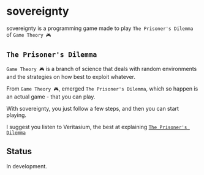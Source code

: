 # sovereignty

sovereignty is a programming game made to play `The Prisoner's Dilemma` of `Game Theory 🎮`

## `The Prisoner's Dilemma`

`Game Theory 🎮` is a branch of science that deals with random environments and the strategies on how best to exploit whatever.

From `Game Theory 🎮`, emerged `The Prisoner's Dilemma`, which so happen is an actual game - that you can play.

With sovereignty, you just follow a few steps, and then you can start playing.

I suggest you listen to Veritasium, the best at explaining [`The Prisoner's Dilemma`](https://www.youtube.com/watch?v=mScpHTIi-kM)

## Status

In development.
